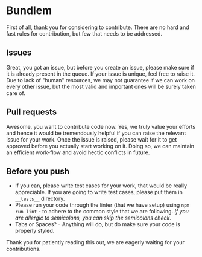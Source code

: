 # Bundlem

First of all, thank you for considering to contribute. There are no hard and fast rules for contribution, but few that needs to be addressed. 

## Issues

Great, you got an issue, but before you create an issue, please make sure if it is already present in the queue. If your issue is unique, feel free to raise it. Due to lack of "human" resources, we may not guarantee if we can work on every other issue, but the most valid and important ones will be surely taken care of.

## Pull requests

Awesome, you want to contribute code now. Yes, we truly value your efforts and hence it would be tremendously helpful if you can raise the relevant issue for your work. Once the issue is raised, please wait for it to get approved before you actually start working on it. Doing so, we can maintain an efficient work-flow and avoid hectic conflicts in future.

## Before you push

- If you can, please write test cases for your work, that would be really appreciable. If you are going to write test cases, please put them in `__tests__` directory.
- Please run your code through the linter (that we have setup) using `npm run lint` - to adhere to the common style that we are following. *If you are allergic to semicolons, you can skip the semicolons check.*   
- Tabs or Spaces? - Anything will do, but do make sure your code is properly styled.

Thank you for patiently reading this out, we are eagerly waiting for your contributions.